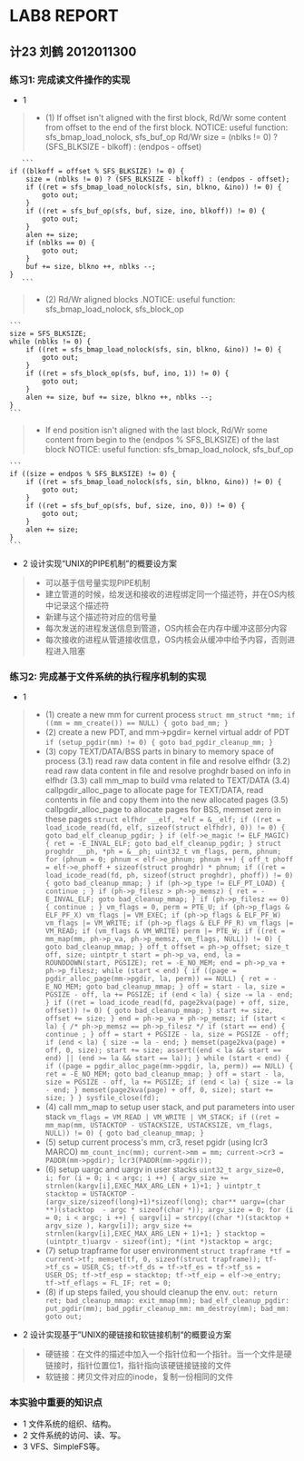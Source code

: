 # LAB8 REPORT
## 计23 刘鹤 2012011300

### 练习1: 完成读文件操作的实现
- 1 

> * (1) If offset isn't aligned with the first block, Rd/Wr some content from offset to the end of the first block. NOTICE: useful function: sfs_bmap_load_nolock, sfs_buf_op
       Rd/Wr size = (nblks != 0) ? (SFS_BLKSIZE - blkoff) : (endpos - offset)

       ```
    if ((blkoff = offset % SFS_BLKSIZE) != 0) {
        size = (nblks != 0) ? (SFS_BLKSIZE - blkoff) : (endpos - offset);
        if ((ret = sfs_bmap_load_nolock(sfs, sin, blkno, &ino)) != 0) {
            goto out;
        }
        if ((ret = sfs_buf_op(sfs, buf, size, ino, blkoff)) != 0) {
            goto out;
        }
        alen += size;
        if (nblks == 0) {
            goto out;
        }
        buf += size, blkno ++, nblks --;
    }
       ```
> * (2) Rd/Wr aligned blocks .NOTICE: useful function: sfs_bmap_load_nolock, sfs_block_op

    ```
    size = SFS_BLKSIZE;
    while (nblks != 0) {
        if ((ret = sfs_bmap_load_nolock(sfs, sin, blkno, &ino)) != 0) {
            goto out;
        }
        if ((ret = sfs_block_op(sfs, buf, ino, 1)) != 0) {
            goto out;
        }
        alen += size, buf += size, blkno ++, nblks --;
    }
    ```
> * If end position isn't aligned with the last block, Rd/Wr some content from begin to the (endpos % SFS_BLKSIZE) of the last block NOTICE: useful function: sfs_bmap_load_nolock, sfs_buf_op  

    ```
    if ((size = endpos % SFS_BLKSIZE) != 0) {
        if ((ret = sfs_bmap_load_nolock(sfs, sin, blkno, &ino)) != 0) {
            goto out;
        }
        if ((ret = sfs_buf_op(sfs, buf, size, ino, 0)) != 0) {
            goto out;
        }
        alen += size;
    }
    ```

- 2 设计实现“UNIX的PIPE机制”的概要设方案

> * 可以基于信号量实现PIPE机制
> * 建立管道的时候，给发送和接收的进程绑定同一个描述符，并在OS内核中记录这个描述符
> * 新建与这个描述符对应的信号量
> * 每次发送的进程发送信息到管道，OS内核会在内存中缓冲这部分内容
> * 每次接收的进程从管道接收信息，OS内核会从缓冲中给予内容，否则进程进入阻塞

### 练习2: 完成基于文件系统的执行程序机制的实现

- 1 
> * (1) create a new mm for current process
    ```
    struct mm_struct *mm;
    if ((mm = mm_create()) == NULL) {
        goto bad_mm;
    }
    ```
> * (2) create a new PDT, and mm->pgdir= kernel virtual addr of PDT
    ```
    if (setup_pgdir(mm) != 0) {
        goto bad_pgdir_cleanup_mm;
    }
    ```
> * (3) copy TEXT/DATA/BSS parts in binary to memory space of process
    (3.1) read raw data content in file and resolve elfhdr
    (3.2) read raw data content in file and resolve proghdr based on info in elfhdr
    (3.3) call mm_map to build vma related to TEXT/DATA
    (3.4) callpgdir_alloc_page to allocate page for TEXT/DATA, read contents in file and copy them into the new allocated pages
    (3.5) callpgdir_alloc_page to allocate pages for BSS, memset zero in these pages
    ```
    struct elfhdr __elf, *elf = &__elf;
    if ((ret = load_icode_read(fd, elf, sizeof(struct elfhdr), 0)) != 0) {
        goto bad_elf_cleanup_pgdir;
    }
    if (elf->e_magic != ELF_MAGIC) {
        ret = -E_INVAL_ELF;
        goto bad_elf_cleanup_pgdir;
    }
    struct proghdr __ph, *ph = &__ph;
    uint32_t vm_flags, perm, phnum;
    for (phnum = 0; phnum < elf->e_phnum; phnum ++) {
        off_t phoff = elf->e_phoff + sizeof(struct proghdr) * phnum;
        if ((ret = load_icode_read(fd, ph, sizeof(struct proghdr), phoff)) != 0) {
            goto bad_cleanup_mmap;
        }
        if (ph->p_type != ELF_PT_LOAD) {
            continue ;
        }
        if (ph->p_filesz > ph->p_memsz) {
            ret = -E_INVAL_ELF;
            goto bad_cleanup_mmap;
        }
        if (ph->p_filesz == 0) {
            continue ;
        }
        vm_flags = 0, perm = PTE_U;
        if (ph->p_flags & ELF_PF_X) vm_flags |= VM_EXEC;
        if (ph->p_flags & ELF_PF_W) vm_flags |= VM_WRITE;
        if (ph->p_flags & ELF_PF_R) vm_flags |= VM_READ;
        if (vm_flags & VM_WRITE) perm |= PTE_W;
        if ((ret = mm_map(mm, ph->p_va, ph->p_memsz, vm_flags, NULL)) != 0) {
            goto bad_cleanup_mmap;
        }
        off_t offset = ph->p_offset;
        size_t off, size;
        uintptr_t start = ph->p_va, end, la = ROUNDDOWN(start, PGSIZE);
        ret = -E_NO_MEM;
        end = ph->p_va + ph->p_filesz;
        while (start < end) {
            if ((page = pgdir_alloc_page(mm->pgdir, la, perm)) == NULL) {
                ret = -E_NO_MEM;
                goto bad_cleanup_mmap;
            }
            off = start - la, size = PGSIZE - off, la += PGSIZE;
            if (end < la) {
                size -= la - end;
            }
            if ((ret = load_icode_read(fd, page2kva(page) + off, size, offset)) != 0) {
                goto bad_cleanup_mmap;
            }
            start += size, offset += size;
        }
        end = ph->p_va + ph->p_memsz;
        if (start < la) {
            /* ph->p_memsz == ph->p_filesz */
            if (start == end) {
                continue ;
            }
            off = start + PGSIZE - la, size = PGSIZE - off;
            if (end < la) {
                size -= la - end;
            }
            memset(page2kva(page) + off, 0, size);
            start += size;
            assert((end < la && start == end) || (end >= la && start == la));
        }
        while (start < end) {
            if ((page = pgdir_alloc_page(mm->pgdir, la, perm)) == NULL) {
                ret = -E_NO_MEM;
                goto bad_cleanup_mmap;
            }
            off = start - la, size = PGSIZE - off, la += PGSIZE;
            if (end < la) {
                size -= la - end;
            }
            memset(page2kva(page) + off, 0, size);
            start += size;
        }
    }
    sysfile_close(fd);
    ```
> * (4) call mm_map to setup user stack, and put parameters into user stack
    ```
    vm_flags = VM_READ | VM_WRITE | VM_STACK;
    if ((ret = mm_map(mm, USTACKTOP - USTACKSIZE, USTACKSIZE, vm_flags, NULL)) != 0) {
        goto bad_cleanup_mmap;
    }
    ```
> * (5) setup current process's mm, cr3, reset pgidr (using lcr3 MARCO)
    ```
    mm_count_inc(mm);
    current->mm = mm;
    current->cr3 = PADDR(mm->pgdir);
    lcr3(PADDR(mm->pgdir));
    ```
> * (6) setup uargc and uargv in user stacks
    ```
    uint32_t argv_size=0, i;
    for (i = 0; i < argc; i ++) {
        argv_size += strnlen(kargv[i],EXEC_MAX_ARG_LEN + 1)+1;
    }
    uintptr_t stacktop = USTACKTOP - (argv_size/sizeof(long)+1)*sizeof(long);
    char** uargv=(char **)(stacktop  - argc * sizeof(char *));
    argv_size = 0;
    for (i = 0; i < argc; i ++) {
        uargv[i] = strcpy((char *)(stacktop + argv_size ), kargv[i]);
        argv_size +=  strnlen(kargv[i],EXEC_MAX_ARG_LEN + 1)+1;
    }
    stacktop = (uintptr_t)uargv - sizeof(int);
    *(int *)stacktop = argc;
    ```
> * (7) setup trapframe for user environment
    ```
    struct trapframe *tf = current->tf;
    memset(tf, 0, sizeof(struct trapframe));
    tf->tf_cs = USER_CS;
    tf->tf_ds = tf->tf_es = tf->tf_ss = USER_DS;
    tf->tf_esp = stacktop;
    tf->tf_eip = elf->e_entry;
    tf->tf_eflags = FL_IF;
    ret = 0;
    ```
> * (8) if up steps failed, you should cleanup the env.
    ```
    out:
        return ret;
    bad_cleanup_mmap:
        exit_mmap(mm);
    bad_elf_cleanup_pgdir:
        put_pgdir(mm);
    bad_pgdir_cleanup_mm:
        mm_destroy(mm);
    bad_mm:
        goto out;
    ```
- 2 设计实现基于”UNIX的硬链接和软链接机制“的概要设方案
> * 硬链接：在文件的描述中加入一个指针位和一个指针。当一个文件是硬链接时，指针位置位1，指针指向该硬链接链接的文件
> * 软链接：拷贝文件对应的inode，复制一份相同的文件

### 本实验中重要的知识点

- 1 文件系统的组织、结构。
- 2 文件系统的访问、读、写。
- 3 VFS、SimpleFS等。
